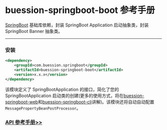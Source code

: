 # buession-springboot-boot 参考手册


[SpringBoot](https://spring.io/projects/spring-boot) 基础库依赖，封装 SpringBoot Application 启动抽象类，封装 SpringBoot Banner 抽象类。


---


### 安装

```xml
<dependency>
    <groupId>com.buession.springboot</groupId>
    <artifactId>buession-springboot-boot</artifactId>
    <version>x.x.x</version>
</dependency>
```

该模块定义了 SpringBootApplication 的接口，简化了您的 SpringBootApplication 启动类的创建(更多的使用方式，将在[buession-springboot-web](../web/index.md)和[buession-springboot-cli](../cli/index.md)讲解)。该模块还将自动自动配置 `MessagePropertyBeanPostProcessor`。


### [API 参考手册>>](https://javadoc.io/static/com.buession.springboot/buession-springboot-boot/2.0.1/)